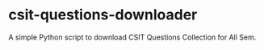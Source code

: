 # csit-questions-downloader
A simple Python script to download CSIT Questions Collection for All Sem.
